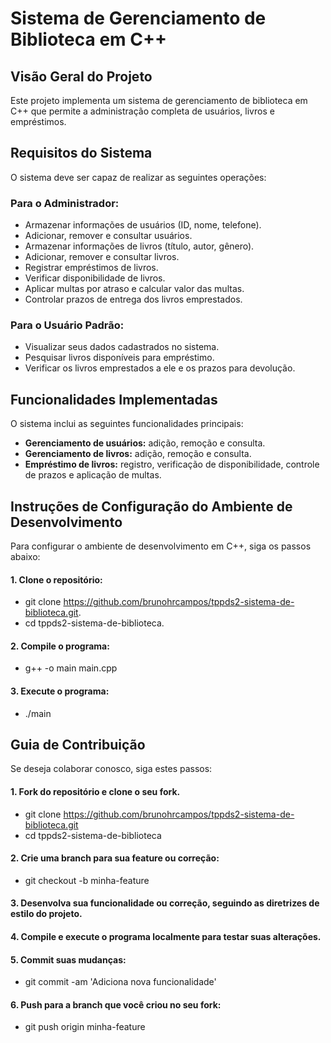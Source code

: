 # Sistema de Gerenciamento de Biblioteca em C++

## Visão Geral do Projeto
Este projeto implementa um sistema de gerenciamento de biblioteca em C++ que permite a administração completa de usuários, livros e empréstimos. 

## Requisitos do Sistema
O sistema deve ser capaz de realizar as seguintes operações:

### Para o Administrador:
- Armazenar informações de usuários (ID, nome, telefone).
- Adicionar, remover e consultar usuários.
- Armazenar informações de livros (título, autor, gênero).
- Adicionar, remover e consultar livros.
- Registrar empréstimos de livros.
- Verificar disponibilidade de livros.
- Aplicar multas por atraso e calcular valor das multas.
- Controlar prazos de entrega dos livros emprestados.

### Para o Usuário Padrão:
- Visualizar seus dados cadastrados no sistema.
- Pesquisar livros disponíveis para empréstimo.
- Verificar os livros emprestados a ele e os prazos para devolução.

## Funcionalidades Implementadas
O sistema inclui as seguintes funcionalidades principais:

- **Gerenciamento de usuários:** adição, remoção e consulta.
- **Gerenciamento de livros:** adição, remoção e consulta.
- **Empréstimo de livros:** registro, verificação de disponibilidade, controle de prazos e aplicação de multas.

## Instruções de Configuração do Ambiente de Desenvolvimento
Para configurar o ambiente de desenvolvimento em C++, siga os passos abaixo:

#### 1. **Clone o repositório:**
- git clone https://github.com/brunohrcampos/tppds2-sistema-de-biblioteca.git.
- cd tppds2-sistema-de-biblioteca.

#### 2. **Compile o programa:**
- g++ -o main main.cpp

#### 3. **Execute o programa:**
- ./main


## Guia de Contribuição
Se deseja colaborar conosco, siga estes passos:

#### 1. **Fork do repositório e clone o seu fork.**
- git clone https://github.com/brunohrcampos/tppds2-sistema-de-biblioteca.git
- cd tppds2-sistema-de-biblioteca

#### 2. **Crie uma branch para sua feature ou correção:**
- git checkout -b minha-feature


#### 3. **Desenvolva sua funcionalidade ou correção, seguindo as diretrizes de estilo do projeto.**

#### 4. **Compile e execute o programa localmente para testar suas alterações.**

#### 5. **Commit suas mudanças:**

- git commit -am 'Adiciona nova funcionalidade'

#### 6. **Push para a branch que você criou no seu fork:**
- git push origin minha-feature




